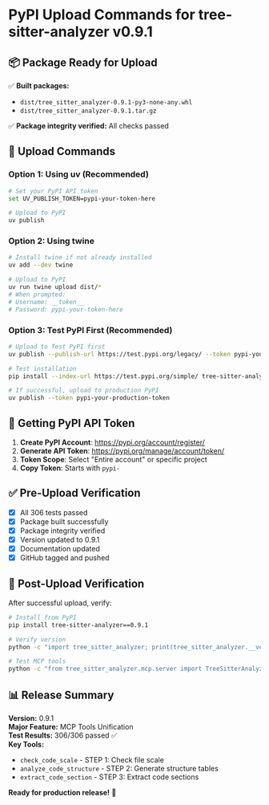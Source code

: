 # PyPI Upload Commands for tree-sitter-analyzer v0.9.1

## 📦 Package Ready for Upload

✅ **Built packages:**
- `dist/tree_sitter_analyzer-0.9.1-py3-none-any.whl`
- `dist/tree_sitter_analyzer-0.9.1.tar.gz`

✅ **Package integrity verified:** All checks passed

## 🚀 Upload Commands

### Option 1: Using uv (Recommended)

```bash
# Set your PyPI API token
set UV_PUBLISH_TOKEN=pypi-your-token-here

# Upload to PyPI
uv publish
```

### Option 2: Using twine

```bash
# Install twine if not already installed
uv add --dev twine

# Upload to PyPI
uv run twine upload dist/*
# When prompted:
# Username: __token__
# Password: pypi-your-token-here
```

### Option 3: Test PyPI First (Recommended)

```bash
# Upload to Test PyPI first
uv publish --publish-url https://test.pypi.org/legacy/ --token pypi-your-test-token

# Test installation
pip install --index-url https://test.pypi.org/simple/ tree-sitter-analyzer==0.9.1

# If successful, upload to production PyPI
uv publish --token pypi-your-production-token
```

## 🔑 Getting PyPI API Token

1. **Create PyPI Account**: https://pypi.org/account/register/
2. **Generate API Token**: https://pypi.org/manage/account/token/
3. **Token Scope**: Select "Entire account" or specific project
4. **Copy Token**: Starts with `pypi-`

## ✅ Pre-Upload Verification

- [x] All 306 tests passed
- [x] Package built successfully
- [x] Package integrity verified
- [x] Version updated to 0.9.1
- [x] Documentation updated
- [x] GitHub tagged and pushed

## 🎯 Post-Upload Verification

After successful upload, verify:

```bash
# Install from PyPI
pip install tree-sitter-analyzer==0.9.1

# Verify version
python -c "import tree_sitter_analyzer; print(tree_sitter_analyzer.__version__)"

# Test MCP tools
python -c "from tree_sitter_analyzer.mcp.server import TreeSitterAnalyzerMCPServer; print('MCP tools ready!')"
```

## 📊 Release Summary

**Version:** 0.9.1  
**Major Feature:** MCP Tools Unification  
**Test Results:** 306/306 passed ✅  
**Key Tools:**
- `check_code_scale` - STEP 1: Check file scale
- `analyze_code_structure` - STEP 2: Generate structure tables  
- `extract_code_section` - STEP 3: Extract code sections

**Ready for production release!** 🚀
